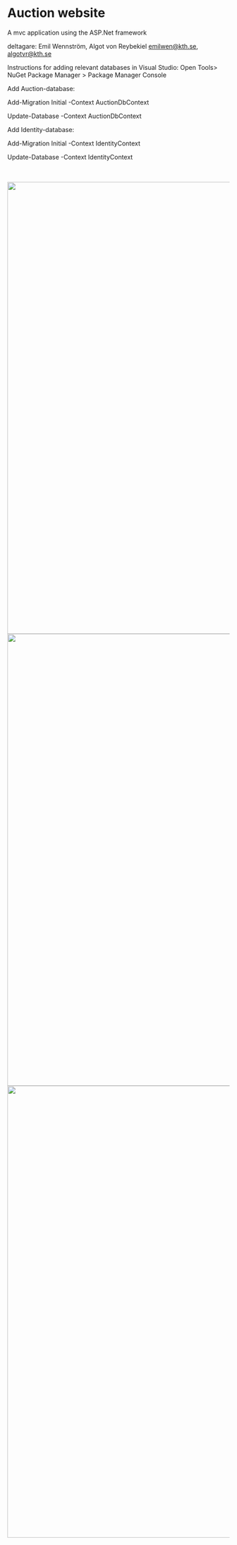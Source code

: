 # Auction website


A mvc application using the ASP.Net framework

deltagare: Emil Wennström, Algot von Reybekiel
emilwen@kth.se, algotvr@kth.se


Instructions for adding relevant databases in Visual Studio:
Open Tools> NuGet Package Manager > Package Manager Console


Add Auction-database:

Add-Migration Initial -Context AuctionDbContext

Update-Database -Context AuctionDbContext


Add Identity-database:

Add-Migration Initial -Context IdentityContext  

Update-Database -Context IdentityContext

<br>
<br>
<img src="https://github.com/emilwennstrom/DistLab2/assets/103257111/49149c70-3af8-4cdc-918e-f45c59015d55" width="1024"/>
<img src="https://github.com/emilwennstrom/DistLab2/assets/103257111/04372b91-6e38-4dc3-874f-93f68d11674d" width="1024"/>
<img src="https://github.com/emilwennstrom/DistLab2/assets/103257111/7fb8a982-14ca-41a8-b984-8765ef80caaf" width="1024"/>
